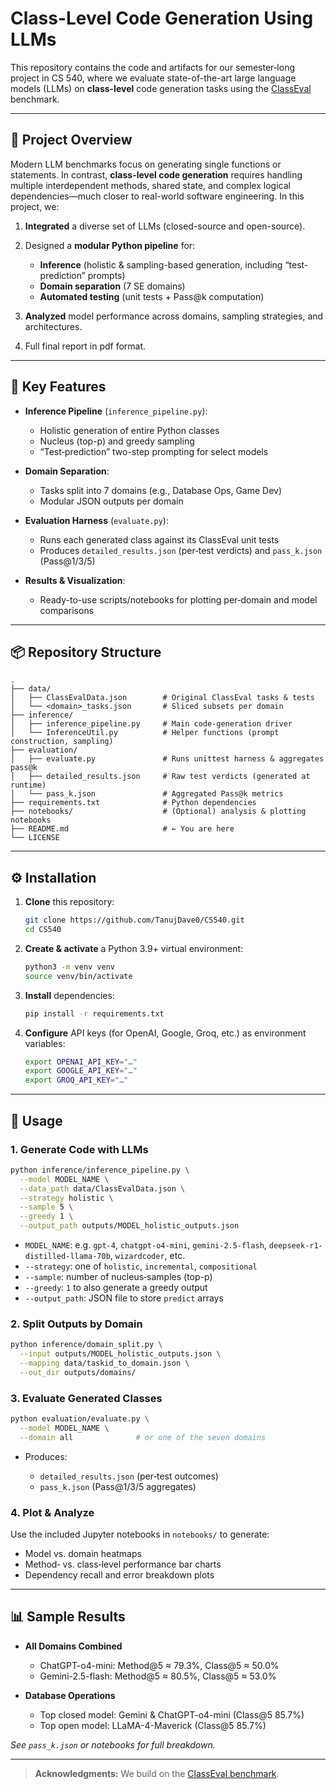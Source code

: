 # Class-Level Code Generation Using LLMs

This repository contains the code and artifacts for our semester‐long project in CS 540, where we evaluate state-of-the-art large language models (LLMs) on **class-level** code generation tasks using the [ClassEval](https://github.com/FudanSELab/ClassEval) benchmark.

---

## 🚀 Project Overview

Modern LLM benchmarks focus on generating single functions or statements. In contrast, **class-level code generation** requires handling multiple interdependent methods, shared state, and complex logical dependencies—much closer to real-world software engineering. In this project, we:

1. **Integrated** a diverse set of LLMs (closed-source and open-source).
2. Designed a **modular Python pipeline** for:

   * **Inference** (holistic & sampling-based generation, including “test-prediction” prompts)
   * **Domain separation** (7 SE domains)
   * **Automated testing** (unit tests + Pass\@k computation)
3. **Analyzed** model performance across domains, sampling strategies, and architectures.
4. Full final report in pdf format.

---

## 🔑 Key Features

* **Inference Pipeline** (`inference_pipeline.py`):

  * Holistic generation of entire Python classes
  * Nucleus (top-p) and greedy sampling
  * “Test‐prediction” two-step prompting for select models
* **Domain Separation**:

  * Tasks split into 7 domains (e.g., Database Ops, Game Dev)
  * Modular JSON outputs per domain
* **Evaluation Harness** (`evaluate.py`):

  * Runs each generated class against its ClassEval unit tests
  * Produces `detailed_results.json` (per‐test verdicts) and `pass_k.json` (Pass\@1/3/5)
* **Results & Visualization**:

  * Ready-to-use scripts/notebooks for plotting per‐domain and model comparisons

---

## 📦 Repository Structure

```text
.
├── data/
│   ├── ClassEvalData.json        # Original ClassEval tasks & tests
│   └── <domain>_tasks.json       # Sliced subsets per domain
├── inference/
│   ├── inference_pipeline.py     # Main code‐generation driver
│   └── InferenceUtil.py          # Helper functions (prompt construction, sampling)
├── evaluation/
│   ├── evaluate.py               # Runs unittest harness & aggregates pass@k
│   ├── detailed_results.json     # Raw test verdicts (generated at runtime)
│   └── pass_k.json               # Aggregated Pass@k metrics
├── requirements.txt              # Python dependencies
├── notebooks/                    # (Optional) analysis & plotting notebooks
├── README.md                     # ← You are here
└── LICENSE
```

---

## ⚙️ Installation

1. **Clone** this repository:

   ```bash
   git clone https://github.com/TanujDave0/CS540.git
   cd CS540
   ```

2. **Create & activate** a Python 3.9+ virtual environment:

   ```bash
   python3 -m venv venv
   source venv/bin/activate
   ```

3. **Install** dependencies:

   ```bash
   pip install -r requirements.txt
   ```

4. **Configure** API keys (for OpenAI, Google, Groq, etc.) as environment variables:

   ```bash
   export OPENAI_API_KEY="…"
   export GOOGLE_API_KEY="…"
   export GROQ_API_KEY="…"
   ```

---

## 🚀 Usage

### 1. Generate Code with LLMs

```bash
python inference/inference_pipeline.py \
  --model MODEL_NAME \
  --data_path data/ClassEvalData.json \
  --strategy holistic \
  --sample 5 \
  --greedy 1 \
  --output_path outputs/MODEL_holistic_outputs.json
```

* `MODEL_NAME`: e.g. `gpt-4`, `chatgpt-o4-mini`, `gemini-2.5-flash`, `deepseek-r1-distilled-llama-70b`, `wizardcoder`, etc.
* `--strategy`: one of `holistic`, `incremental`, `compositional`
* `--sample`: number of nucleus‐samples (top-p)
* `--greedy`: `1` to also generate a greedy output
* `--output_path`: JSON file to store `predict` arrays

### 2. Split Outputs by Domain

```bash
python inference/domain_split.py \
  --input outputs/MODEL_holistic_outputs.json \
  --mapping data/taskid_to_domain.json \
  --out_dir outputs/domains/
```

### 3. Evaluate Generated Classes

```bash
python evaluation/evaluate.py \
  --model MODEL_NAME \
  --domain all              # or one of the seven domains
```

* Produces:

  * `detailed_results.json` (per‐test outcomes)
  * `pass_k.json` (Pass\@1/3/5 aggregates)

### 4. Plot & Analyze

Use the included Jupyter notebooks in `notebooks/` to generate:

* Model vs. domain heatmaps
* Method‐ vs. class‐level performance bar charts
* Dependency recall and error breakdown plots

---

## 📊 Sample Results

* **All Domains Combined**

  * ChatGPT-o4-mini: Method\@5 ≈ 79.3%, Class\@5 ≈ 50.0%
  * Gemini-2.5-flash: Method\@5 ≈ 80.5%, Class\@5 ≈ 53.0%
* **Database Operations**

  * Top closed model: Gemini & ChatGPT-o4-mini (Class\@5 85.7%)
  * Top open model: LLaMA-4-Maverick (Class\@5 85.7%)

*See `pass_k.json` or notebooks for full breakdown.*

---

> **Acknowledgments:**
> We build on the [ClassEval benchmark](https://github.com/FudanSELab/ClassEval).
